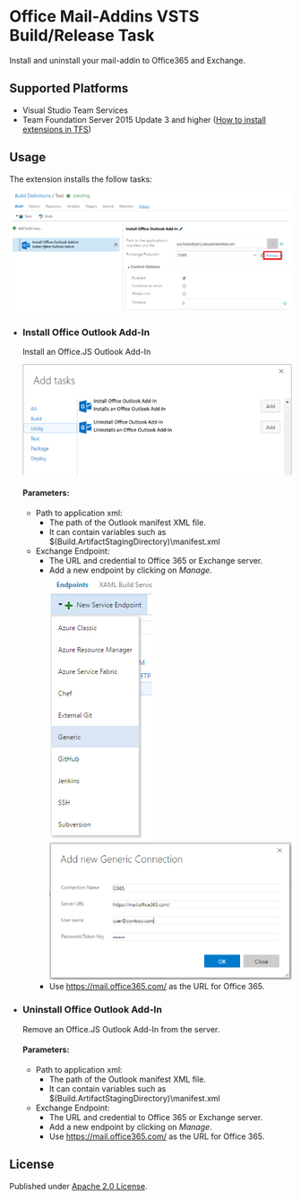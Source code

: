 # Office Mail-Addins VSTS Build/Release Task # 
Install and uninstall your mail-addin to Office365 and Exchange.

## Supported Platforms ##
* Visual Studio Team Services
* Team Foundation Server 2015 Update 3 and higher ([How to install extensions in TFS](https://www.visualstudio.com/en-us/docs/marketplace/get-tfs-extensions))

## Usage ##
The extension installs the follow tasks:

![Extension Tasks](https://raw.githubusercontent.com/knom/vsts-office-tasks/master/docs/addtask.png "Extension Tasks")

* ### Install Office Outlook Add-In
    Install an Office.JS Outlook Add-In
    
    ![Screenshot](https://raw.githubusercontent.com/knom/vsts-office-tasks/master/docs/install.png "Screenshot")
    
    #### Parameters: ####
    * Path to application xml: 
        * The path of the Outlook manifest XML file. 
        * It can contain variables such as $(Build.ArtifactStagingDirectory)\manifest.xml
    * Exchange Endpoint:
        * The URL and credential to Office 365 or Exchange server. 
        * Add a new endpoint by clicking on *Manage*.
            ![Screenshot](https://raw.githubusercontent.com/knom/vsts-office-tasks/master/docs/connection1.png "Screenshot")
            ![Screenshot](https://raw.githubusercontent.com/knom/vsts-office-tasks/master/docs/connection2.png "Screenshot")
        * Use https://mail.office365.com/ as the URL for Office 365.

* ### Uninstall Office Outlook Add-In
    Remove an Office.JS Outlook Add-In from the server.
    
    #### Parameters: ####
    * Path to application xml: 
        * The path of the Outlook manifest XML file. 
        * It can contain variables such as $(Build.ArtifactStagingDirectory)\manifest.xml
    * Exchange Endpoint:
        * The URL and credential to Office 365 or Exchange server. 
        * Add a new endpoint by clicking on *Manage*.
        * Use https://mail.office365.com/ as the URL for Office 365.

		
## License ##
Published under [Apache 2.0 License](https://github.com/knom/vsts-office-tasks/blob/master/LICENSE).

